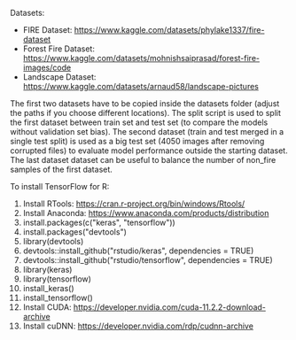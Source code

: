 Datasets:
- FIRE Dataset: https://www.kaggle.com/datasets/phylake1337/fire-dataset
- Forest Fire Dataset: https://www.kaggle.com/datasets/mohnishsaiprasad/forest-fire-images/code
- Landscape Dataset: https://www.kaggle.com/datasets/arnaud58/landscape-pictures

The first two datasets have to be copied inside the datasets folder (adjust the paths if you choose different locations). The split script is used to split the first dataset between train set and test set (to compare the models without validation set bias). The second dataset (train and test merged in a single test split) is used as a big test set (4050 images after removing corrupted files) to evaluate model performance outside the starting dataset. The last dataset dataset can be useful to balance the number of non_fire samples of the first dataset. 

To install TensorFlow for R:
1. Install RTools: https://cran.r-project.org/bin/windows/Rtools/
2. Install Anaconda: https://www.anaconda.com/products/distribution
3. install.packages(c("keras", "tensorflow"))
4. install.packages("devtools")
5. library(devtools)
6. devtools::install_github("rstudio/keras", dependencies = TRUE)
7. devtools::install_github("rstudio/tensorflow", dependencies = TRUE)
8. library(keras)
9. library(tensorflow)
10. install_keras()
11. install_tensorflow()
12. Install CUDA: https://developer.nvidia.com/cuda-11.2.2-download-archive
13. Install cuDNN: https://developer.nvidia.com/rdp/cudnn-archive